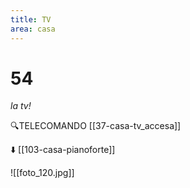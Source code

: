 ```yaml
---
title: TV
area: casa
---
```

# 54
_la tv!_

🔍TELECOMANDO [[37-casa-tv_accesa]]

⬇️ [[103-casa-pianoforte]]

![[foto_120.jpg]]
